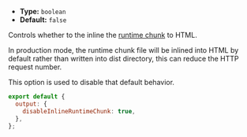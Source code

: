 - **Type:** `boolean`
- **Default:** `false`

Controls whether to the inline the [runtime chunk](https://webpack.js.org/configuration/optimization/#optimizationruntimechunk) to HTML.

In production mode, the runtime chunk file will be inlined into HTML by default rather than written into dist directory, this can reduce the HTTP request number.

This option is used to disable that default behavior.

```js
export default {
  output: {
    disableInlineRuntimeChunk: true,
  },
};
```
